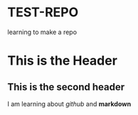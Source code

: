 # TEST-REPO
learning to make a repo
  
This is the Header
==================
This is the second header
-------------------------
I am learning about *github* and **markdown**
